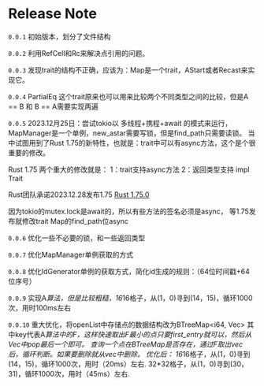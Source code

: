 # Release Note

`0.0.1` 初始版本，划分了文件结构

`0.0.2` 利用RefCell和Rc来解决点引用的问题。

`0.0.3` 发现trait的结构不正确，应该为：Map是一个trait，AStart或者Recast来实现它。

`0.0.4` PartialEq 这个trait原来也可以用来比较两个不同类型之间的比较，但是A == B 和 B == A需要实现两遍

`0.0.5` 2023.12月25日：尝试tokio以 多线程+携程+await 的模式来运行，MapManager是一个单例，new_astar需要写锁，但是find_path只需要读锁。
当中试图用到了Rust 1.75的新特性，也就是：trait中可以有async方法，这个是个很重要的修改。 

Rust 1.75 两个重大的修改就是：
1：trait支持async方法
2：返回类型支持 impl Trait

Rust团队承诺2023.12.28发布1.75 [Rust 1.75.0](https://releases.rs/docs/1.75.0/)

因为tokio的mutex.lock是await的，所以有些方法的签名必须是async，
等1.75发布就修改trait Map的find_path位async


`0.0.6` 优化一些不必要的锁，和一些返回类型

`0.0.7` 优化MapManager单例获取的方式

`0.0.8` 优化IdGenerator单例的获取方式，简化id生成的规则：（64位时间戳+64位序号）

`0.0.9` 实现A*算法，但是比较粗糙，16*16格子，从(1，0)寻到(14，15)，循环1000次，用时100ms左右

`0.0.10` 重大优化，将openList中存储点的数据结构改为BTreeMap<i64, Vec<PointType>> 
        其中key代表A*算法中的F，这样快速取出F最小的点只要first_entry就可以，然后从Vec中pop最后一个即可。
        查询一个点在BTreeMap是否存在，通过F取出vec后，循环判断。如果要删除就从vec中删除。
        优化后：
        16*16格子，从(1，0)寻到(14，15)，循环1000次，用时（20ms）左右.
        32*32格子，从(1，0)寻到(30，31)，循环1000次，用时（45ms）左右.
